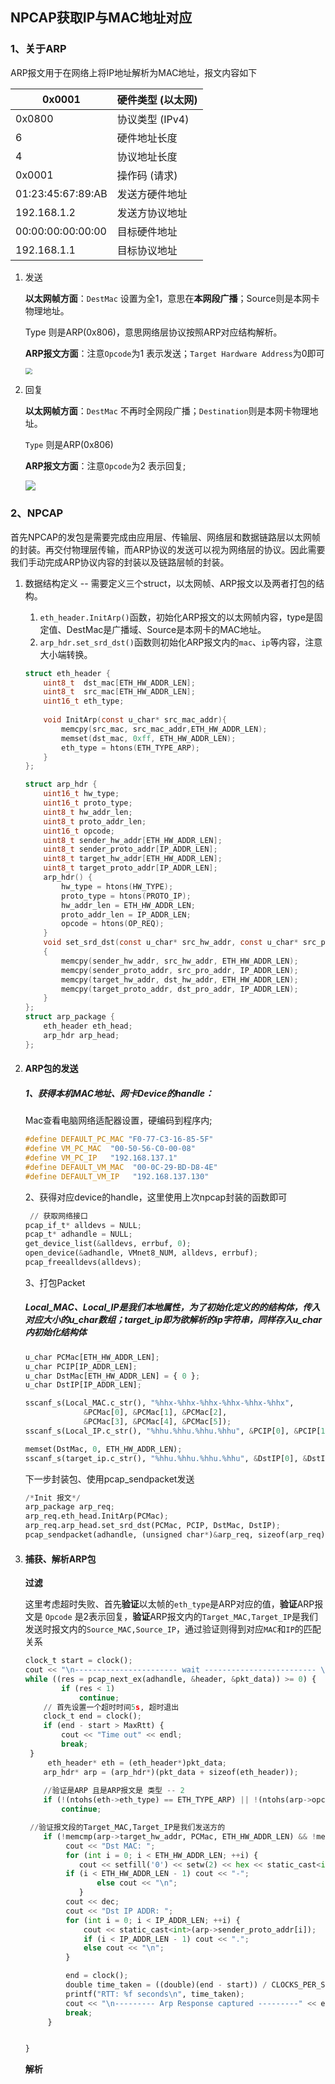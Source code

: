 ## NPCAP获取IP与MAC地址对应

### 1、关于ARP

ARP报文用于在网络上将IP地址解析为MAC地址，报文内容如下

| 0x0001            | 硬件类型 (以太网) |
| ----------------- | ----------------- |
| 0x0800            | 协议类型 (IPv4)   |
| 6                 | 硬件地址长度      |
| 4                 | 协议地址长度      |
| 0x0001            | 操作码 (请求)     |
| 01:23:45:67:89:AB | 发送方硬件地址    |
| 192.168.1.2       | 发送方协议地址    |
| 00:00:00:00:00:00 | 目标硬件地址      |
| 192.168.1.1       | 目标协议地址      |



1. 发送 

   **以太网帧方面**：`DestMac` 设置为全1，意思在**本网段广播**；Source则是本网卡物理地址。

   Type 则是ARP(0x806)，意思网络层协议按照ARP对应结构解析。

   **ARP报文方面**：注意`Opcode`为1 表示发送；`Target Hardware Address`为0即可

   <img src="C:\Users\lenovo\AppData\Roaming\Typora\typora-user-images\image-20231113200918994.png" style="zoom:67%;" />

2. 回复

   **以太网帧方面**：`DestMac` 不再时全网段广播；`Destination`则是本网卡物理地址。

   `Type` 则是ARP(0x806)

   **ARP报文方面**：注意`Opcode`为2 表示回复;

   ![](C:\Users\lenovo\AppData\Roaming\Typora\typora-user-images\image-20231113230526552.png)

   





### 2、NPCAP

首先NPCAP的发包是需要完成由应用层、传输层、网络层和数据链路层以太网帧的封装。再交付物理层传输，而ARP协议的发送可以视为网络层的协议。因此需要我们手动完成ARP协议内容的封装以及链路层帧的封装。

1. 数据结构定义 -- 需要定义三个struct，以太网帧、ARP报文以及两者打包的结构。

   1. `eth_header.InitArp()`函数，初始化ARP报文的以太网帧内容，type是固定值、DestMac是广播域、Source是本网卡的MAC地址。
   2. `arp_hdr.set_srd_dst()`函数则初始化ARP报文内的`mac`、`ip`等内容，注意大小端转换。

   ~~~c
   struct eth_header {
       uint8_t  dst_mac[ETH_HW_ADDR_LEN];    
       uint8_t  src_mac[ETH_HW_ADDR_LEN];     
       uint16_t eth_type;      
       
       void InitArp(const u_char* src_mac_addr){
           memcpy(src_mac, src_mac_addr,ETH_HW_ADDR_LEN);
           memset(dst_mac, 0xff, ETH_HW_ADDR_LEN);
           eth_type = htons(ETH_TYPE_ARP);
       }    
   };
   
   struct arp_hdr {
       uint16_t hw_type;
       uint16_t proto_type;
       uint8_t hw_addr_len;
       uint8_t proto_addr_len;
       uint16_t opcode;
       uint8_t sender_hw_addr[ETH_HW_ADDR_LEN];
       uint8_t sender_proto_addr[IP_ADDR_LEN];
       uint8_t target_hw_addr[ETH_HW_ADDR_LEN];
       uint8_t target_proto_addr[IP_ADDR_LEN];
       arp_hdr() {
           hw_type = htons(HW_TYPE);
           proto_type = htons(PROTO_IP);
           hw_addr_len = ETH_HW_ADDR_LEN;
           proto_addr_len = IP_ADDR_LEN;
           opcode = htons(OP_REQ);
       }
       void set_srd_dst(const u_char* src_hw_addr, const u_char* src_pro_addr, const u_char* dst_hw_addr, const u_char* dst_pro_addr)
       { 
           memcpy(sender_hw_addr, src_hw_addr, ETH_HW_ADDR_LEN);
           memcpy(sender_proto_addr, src_pro_addr, IP_ADDR_LEN);
           memcpy(target_hw_addr, dst_hw_addr, ETH_HW_ADDR_LEN);
           memcpy(target_proto_addr, dst_pro_addr, IP_ADDR_LEN);
       } 
   };
   struct arp_package {
       eth_header eth_head;
       arp_hdr arp_head;
   };
   ~~~

   

2. #### ARP包的发送

   ##### 1、**获得本机MAC地址、网卡Device的handle：**

   Mac查看电脑网络适配器设置，硬编码到程序内;

   ~~~c
   #define DEFAULT_PC_MAC "F0-77-C3-16-85-5F"
   #define VM_PC_MAC  "00-50-56-C0-00-08"
   #define VM_PC_IP   "192.168.137.1"
   #define DEFAULT_VM_MAC  "00-0C-29-BD-D8-4E"
   #define DEFAULT_VM_IP   "192.168.137.130"
   ~~~

   2、获得对应device的handle，这里使用上次npcap封装的函数即可

   ~~~py
    // 获取网络接口
   pcap_if_t* alldevs = NULL;
   pcap_t* adhandle = NULL;
   get_device_list(&alldevs, errbuf, 0);
   open_device(&adhandle, VMnet8_NUM, alldevs, errbuf);
   pcap_freealldevs(alldevs);
   ~~~

   3、打包Packet  

   ##### Local_MAC、Local_IP是我们本地属性，为了初始化定义的的结构体，传入对应大小的u_char数组；target_ip即为欲解析的ip字符串，同样存入u_char内初始化结构体

   ~~~py
   u_char PCMac[ETH_HW_ADDR_LEN];
   u_char PCIP[IP_ADDR_LEN];
   u_char DstMac[ETH_HW_ADDR_LEN] = { 0 };
   u_char DstIP[IP_ADDR_LEN];
   
   sscanf_s(Local_MAC.c_str(), "%hhx-%hhx-%hhx-%hhx-%hhx-%hhx",
                &PCMac[0], &PCMac[1], &PCMac[2],
                &PCMac[3], &PCMac[4], &PCMac[5]);
   sscanf_s(Local_IP.c_str(), "%hhu.%hhu.%hhu.%hhu", &PCIP[0], &PCIP[1], &PCIP[2], &PCIP[3]);
   
   memset(DstMac, 0, ETH_HW_ADDR_LEN);
   sscanf_s(target_ip.c_str(), "%hhu.%hhu.%hhu.%hhu", &DstIP[0], &DstIP[1], &DstIP[2], &DstIP[3]);
   ~~~

   下一步封装包、使用pcap_sendpacket发送

   ~~~py
   /*Init 报文*/
   arp_package arp_req;
   arp_req.eth_head.InitArp(PCMac);
   arp_req.arp_head.set_srd_dst(PCMac, PCIP, DstMac, DstIP);
   pcap_sendpacket(adhandle, (unsigned char*)&arp_req, sizeof(arp_req));
   ~~~

   

3. #### 捕获、解析ARP包

   **过滤**

   这里考虑超时失败、首先**验证**以太帧的`eth_type`是ARP对应的值，**验证**ARP报文是 `Opcode` 是2表示回复，**验证**ARP报文内的`Target_MAC,Target_IP`是我们发送时报文内的`Source_MAC,Source_IP`，通过验证则得到对应`MAC`和`IP`的匹配关系

   ~~~py
   clock_t start = clock();
   cout << "\n----------------------- wait ------------------------- \n";
   while ((res = pcap_next_ex(adhandle, &header, &pkt_data)) >= 0) {
           if (res < 1)
               continue;
       // 首先设置一个超时时间5s, 超时退出
       clock_t end = clock();
       if (end - start > MaxRtt) {
           cout << "Time out" << endl;
           break;
   	}
    	eth_header* eth = (eth_header*)pkt_data;
       arp_hdr* arp = (arp_hdr*)(pkt_data + sizeof(eth_header));
        
       //验证是ARP 且是ARP报文是 类型 -- 2
       if (!(ntohs(eth->eth_type) == ETH_TYPE_ARP) || !(ntohs(arp->opcode) == OP_REP))
           continue;
   
   	//验证报文段的Target_MAC,Target_IP是我们发送方的
       if (!memcmp(arp->target_hw_addr, PCMac, ETH_HW_ADDR_LEN) && !memcmp(arp->target_proto_addr, PCIP, IP_ADDR_LEN)) {
            cout << "Dst MAC: ";
            for (int i = 0; i < ETH_HW_ADDR_LEN; ++i) {
               cout << setfill('0') << setw(2) << hex << static_cast<int>(arp->sender_hw_addr[i]);
            if (i < ETH_HW_ADDR_LEN - 1) cout << "-";
                   else cout << "\n";
               }
            cout << dec;
            cout << "Dst IP ADDR: ";
            for (int i = 0; i < IP_ADDR_LEN; ++i) {
                cout << static_cast<int>(arp->sender_proto_addr[i]);
                if (i < IP_ADDR_LEN - 1) cout << ".";
                else cout << "\n";
            }
   
            end = clock();
            double time_taken = ((double)(end - start)) / CLOCKS_PER_SEC;
            printf("RTT: %f seconds\n", time_taken);
            cout << "\n--------- Arp Response captured ---------" << endl;
            break;
        }
   
   
   }
   ~~~

   

   **解析**

